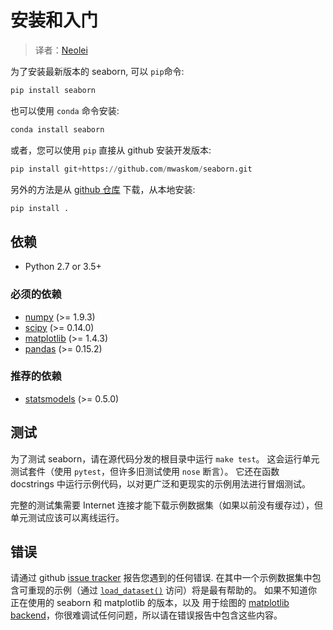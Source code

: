 # 安装和入门

> 译者：[Neolei](https://github.com/neolei)

为了安装最新版本的 seaborn, 可以 `pip`命令:

```py
pip install seaborn
```

也可以使用 `conda` 命令安装:

```py
conda install seaborn
```

或者，您可以使用 `pip` 直接从 github 安装开发版本:

```py
pip install git+https://github.com/mwaskom/seaborn.git
```

另外的方法是从 [github 仓库](https://github.com/mwaskom/seaborn) 下载，从本地安装:

```py
pip install .
```

## 依赖

*   Python 2.7 or 3.5+

### 必须的依赖

*   [numpy](http://www.numpy.org/) (&gt;= 1.9.3)
*   [scipy](https://www.scipy.org/) (&gt;= 0.14.0)
*   [matplotlib](https://matplotlib.org) (&gt;= 1.4.3)
*   [pandas](https://pandas.pydata.org/) (&gt;= 0.15.2)

### 推荐的依赖

*   [statsmodels](https://www.statsmodels.org/) (&gt;= 0.5.0)

## 测试

为了测试 seaborn，请在源代码分发的根目录中运行 `make test`。 这会运行单元测试套件（使用 `pytest`，但许多旧测试使用 `nose` 断言）。 它还在函数 docstrings 中运行示例代码，以对更广泛和更现实的示例用法进行冒烟测试。

完整的测试集需要 Internet 连接才能下载示例数据集（如果以前没有缓存过），但单元测试应该可以离线运行。

## 错误

请通过 github [issue tracker](https://github.com/mwaskom/seaborn/issues/new) 报告您遇到的任何错误. 在其中一个示例数据集中包含可重现的示例（通过 [`load_dataset()`](generated/seaborn.load_dataset.html#seaborn.load_dataset "seaborn.load_dataset") 访问）将是最有帮助的。 如果不知道你正在使用的 seaborn 和 matplotlib 的版本，以及 用于绘图的 [matplotlib backend](https://matplotlib.org/faq/usage_faq.html#what-is-a-backend)，你很难调试任何问题，所以请在错误报告中包含这些内容。
